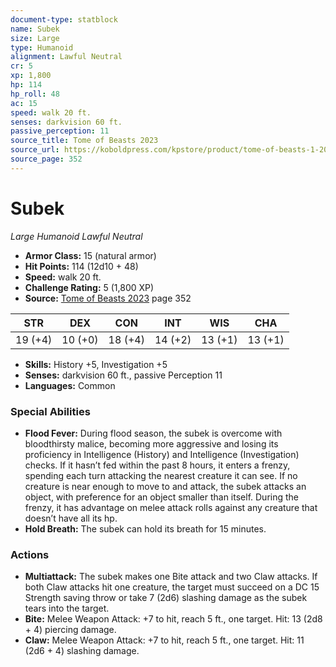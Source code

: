 ```yaml
---
document-type: statblock
name: Subek
size: Large
type: Humanoid
alignment: Lawful Neutral
cr: 5
xp: 1,800
hp: 114
hp_roll: 48
ac: 15
speed: walk 20 ft.
senses: darkvision 60 ft. 
passive_perception: 11
source_title: Tome of Beasts 2023
source_url: https://koboldpress.com/kpstore/product/tome-of-beasts-1-2023-edition/
source_page: 352
---
```


# Subek

*Large* *Humanoid* *Lawful Neutral*

- **Armor Class:** 15 (natural armor)
- **Hit Points:** 114 (12d10 + 48)
- **Speed:** walk 20 ft.
- **Challenge Rating:** 5 (1,800 XP)
- **Source:** [Tome of Beasts 2023](https://koboldpress.com/kpstore/product/tome-of-beasts-1-2023-edition/) page 352

| STR | DEX | CON | INT | WIS | CHA |
| --- | --- | --- | --- | --- | --- |
| 19 (+4) | 10 (+0) | 18 (+4) | 14 (+2) | 13 (+1) | 13 (+1) |

- **Skills:** History +5, Investigation +5
- **Senses:** darkvision 60 ft., passive Perception 11
- **Languages:** Common

### Special Abilities

- **Flood Fever:** During flood season, the subek is overcome with bloodthirsty malice, becoming more aggressive and losing its proficiency in Intelligence (History) and Intelligence (Investigation) checks. If it hasn’t fed within the past 8 hours, it enters a frenzy, spending each turn attacking the nearest creature it can see. If no creature is near enough to move to and attack, the subek attacks an object, with preference for an object smaller than itself. During the frenzy, it has advantage on melee attack rolls against any creature that doesn’t have all its hp.
- **Hold Breath:** The subek can hold its breath for 15 minutes.

### Actions

- **Multiattack:** The subek makes one Bite attack and two Claw attacks. If both Claw attacks hit one creature, the target must succeed on a DC 15 Strength saving throw or take 7 (2d6) slashing damage as the subek tears into the target.
- **Bite:** Melee Weapon Attack: +7 to hit, reach 5 ft., one target. Hit: 13 (2d8 + 4) piercing damage.
- **Claw:** Melee Weapon Attack: +7 to hit, reach 5 ft., one target. Hit: 11 (2d6 + 4) slashing damage.
